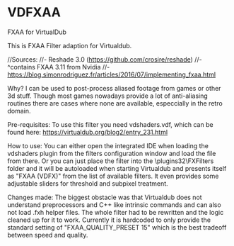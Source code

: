# VDFXAA
FXAA for VirtualDub

This is FXAA Filter adaption for Virtualdub.

//Sources:
//- Reshade 3.0 (https://github.com/crosire/reshade)
//- ^contains FXAA 3.11 from Nvidia
//- https://blog.simonrodriguez.fr/articles/2016/07/implementing_fxaa.html

Why?
I can be used to post-process aliased footage from games or other 3d stuff. Though most games nowadays provide a lot of anti-aliasing routines there are cases where none are available, especcially in the retro domain. 

Pre-requisites:
To use this filter you need vdshaders.vdf, which can be found here:
https://virtualdub.org/blog2/entry_231.html

How to use:
You can either open the integrated IDE when loading the vdshaders plugin from the filters configuration window and load the file from there.
Or you can just place the filter into the \plugins32\FXFilters folder and it will be autoloaded when starting Virtualdub and presents itself as "FXAA (VDFX)" from the list of available filters. It even provides some adjustable sliders for threshold and subpixel treatment.

Changes made:
The biggest obstacle was that Virtualdub does not understand preprocessors and C++ like intrinsic commands and can also not load .fxh helper files.
The whole filter had to be rewritten and the logic cleaned up for it to work.
Currently it is hardcoded to only provide the standard setting of "FXAA_QUALITY_PRESET 15" which is the best tradeoff between speed and quality.
